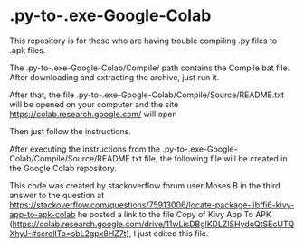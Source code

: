 # .py-to-.exe-Google-Colab

This repository is for those who are having trouble compiling .py files to .apk files.

The .py-to-.exe-Google-Colab/Compile/ path contains the Compile.bat file.
After downloading and extracting the archive, just run it.

After that, the file .py-to-.exe-Google-Colab/Compile/Source/README.txt will be opened on your computer and the site https://colab.research.google.com/ will open

Then just follow the instructions.

After executing the instructions from the .py-to-.exe-Google-Colab/Compile/Source/README.txt file, the following file will be created in the Google Colab repository.

This code was created by stackoverflow forum user Moses B in the third answer to the question at https://stackoverflow.com/questions/75913006/locate-package-libffi6-kivy-app-to-apk-colab he posted a link to the file Copy of Kivy App To APK (https://colab.research.google.com/drive/11wLisDBglKDLZlSHydoQtSEcUTQXhyJ-#scrollTo=sbL2gpx8HZ7t), I just edited this file.
